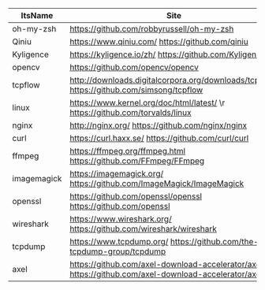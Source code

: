 |ItsName|Site|Language|
|-|-|-|
|oh-my-zsh|https://github.com/robbyrussell/oh-my-zsh|Shell|
|Qiniu|https://www.qiniu.com/  https://github.com/qiniu|Golang|
|Kyligence|https://kyligence.io/zh/  https://github.com/Kyligence|Java|
|opencv|https://github.com/opencv/opencv|C++|
|tcpflow|http://downloads.digitalcorpora.org/downloads/tcpflow/  https://github.com/simsong/tcpflow|C++|
|linux|https://www.kernel.org/doc/html/latest/ \r https://github.com/torvalds/linux|C|
|nginx|http://nginx.org/  https://github.com/nginx/nginx|C|
|curl|https://curl.haxx.se/  https://github.com/curl/curl|C|
|ffmpeg|https://ffmpeg.org/ffmpeg.html  https://github.com/FFmpeg/FFmpeg|C|
|imagemagick|https://imagemagick.org/  https://github.com/ImageMagick/ImageMagick|C|
|openssl|https://github.com/openssl/openssl  https://github.com/openssl|C|
|wireshark|https://www.wireshark.org/  https://github.com/wireshark/wireshark|C|
|tcpdump|https://www.tcpdump.org/  https://github.com/the-tcpdump-group/tcpdump|C|
|axel|https://github.com/axel-download-accelerator/axel  https://github.com/axel-download-accelerator/axel|C
